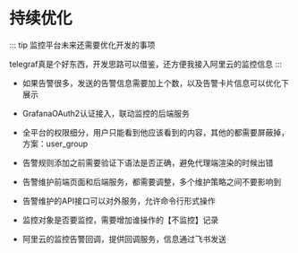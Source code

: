 # 持续优化

::: tip
监控平台未来还需要优化开发的事项

telegraf真是个好东西，开发思路可以借鉴，还方便我接入阿里云的监控信息
:::

- 如果告警很多，发送的告警信息需要加上个数，以及告警卡片信息可以优化下展示

- GrafanaOAuth2认证接入，联动监控的后端服务

- 全平台的权限细分，用户只能看到他应该看到的内容，其他的都需要屏蔽掉，方案：user_group

- 告警规则添加之前需要验证下语法是否正确，避免代理端渲染的时候出错

- 告警维护前端页面和后端服务，都需要调整，多个维护策略之间不要影响到

- 告警维护的API接口可以对外服务，允许命令行形式操作

- 监控对象是否要监控，需要增加谁操作的【不监控】记录

- 阿里云的监控告警回调，提供回调服务，信息通过飞书发送
